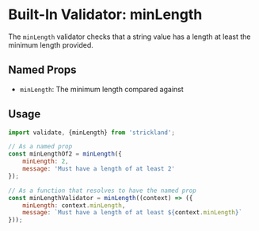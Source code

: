 # Built-In Validator: minLength

The `minLength` validator checks that a string value has a length at least the minimum length provided.

## Named Props

* `minLength`: The minimum length compared against

## Usage

``` jsx
import validate, {minLength} from 'strickland';

// As a named prop
const minLengthOf2 = minLength({
    minLength: 2,
    message: 'Must have a length of at least 2'
});

// As a function that resolves to have the named prop
const minLengthValidator = minLength((context) => ({
    minLength: context.minLength,
    message: `Must have a length of at least ${context.minLength}`
}));
```
